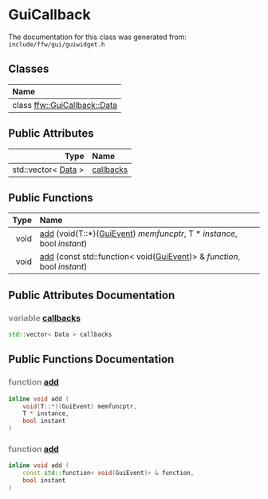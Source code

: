 GuiCallback
===================================


The documentation for this class was generated from: `include/ffw/gui/guiwidget.h`



## Classes

| Name |
|:-----|
| class [ffw::GuiCallback::Data](ffw_GuiCallback_Data.html) |


## Public Attributes

| Type | Name |
| -------: | :------- |
|  std::vector< [Data](ffw_GuiCallback_Data.html) > | [callbacks](#5beb0dd2) |


## Public Functions

| Type | Name |
| -------: | :------- |
|  void | [add](#e2d18be8) (void(T::*)([GuiEvent](ffw_GuiEvent.html)) _memfuncptr_, T * _instance_, bool _instant_)  |
|  void | [add](#9dc24048) (const std::function< void([GuiEvent](ffw_GuiEvent.html))> & _function_, bool _instant_)  |


## Public Attributes Documentation

### <span style="opacity:0.5;">variable</span> <a id="5beb0dd2" href="#5beb0dd2">callbacks</a>

```cpp
std::vector< Data > callbacks
```





## Public Functions Documentation

### <span style="opacity:0.5;">function</span> <a id="e2d18be8" href="#e2d18be8">add</a>

```cpp
inline void add (
    void(T::*)(GuiEvent) memfuncptr,
    T * instance,
    bool instant
) 
```



### <span style="opacity:0.5;">function</span> <a id="9dc24048" href="#9dc24048">add</a>

```cpp
inline void add (
    const std::function< void(GuiEvent)> & function,
    bool instant
) 
```





